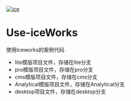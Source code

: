 [![ice](https://img.shields.io/badge/developing%20with-ICE-2077ff.svg)](https://github.com/alibaba/ice)

# Use-iceWorks
使用Iceworks的案例代码

- lite模版项目文件，存储在lite分支
- pro模版项目文件，存储在pro分支
- cms模版项目文件，存储在cms分支
- Analytical模版项目文件，存储在Analytical分支
- desktop项目文件，存储在desktop分支
